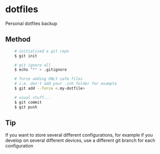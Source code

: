 # dotfiles
Personal dotfiles backup

## Method

``` bash
    # initialised a git repo
    $ git init

    # git ignore all
    $ echo "*" > .gitignore

    # force adding ONLY safe files
    # i.e. don't add your .ssh folder for example
    $ git add --force <.my-dotfile>

    # usual stuff...
    $ git commit
    $ git push

```

## Tip

If you want to store several different configurations, for example if you develop on several different devices, use a different git branch for each configuration
